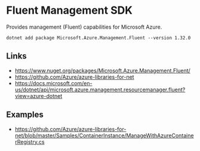 # Fluent Management SDK

Provides management (Fluent) capabilities for Microsoft Azure.

```
dotnet add package Microsoft.Azure.Management.Fluent --version 1.32.0
```

## Links

- https://www.nuget.org/packages/Microsoft.Azure.Management.Fluent/
- https://github.com/Azure/azure-libraries-for-net
- https://docs.microsoft.com/en-us/dotnet/api/microsoft.azure.management.resourcemanager.fluent?view=azure-dotnet

## Examples

- https://github.com/Azure/azure-libraries-for-net/blob/master/Samples/ContainerInstance/ManageWithAzureContainerRegistry.cs
